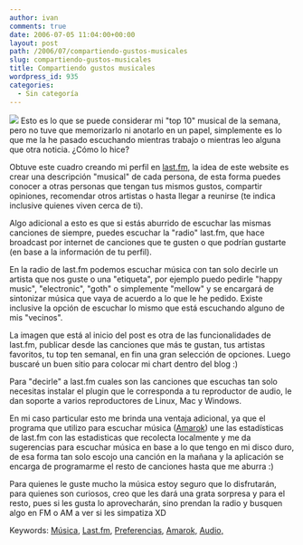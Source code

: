 ```yaml
---
author: ivan
comments: true
date: 2006-07-05 11:04:00+00:00
layout: post
path: /2006/07/compartiendo-gustos-musicales
slug: compartiendo-gustos-musicales
title: Compartiendo gustos musicales
wordpress_id: 935
categories:
  - Sin categoría
---
```


[![](https://imagegen.last.fm/RadioHead/artists/icampana.gif)](http://www.last.fm/user/icampana/?chartstyle=RadioHead) Esto es lo que se puede considerar mi "top 10" musical de la semana, pero no tuve que memorizarlo ni anotarlo en un papel, simplemente es lo que me la he pasado escuchando mientras trabajo o mientras leo alguna que otra noticia. ¿Cómo lo hice?

Obtuve este cuadro creando mi perfil en [last.fm](https://last.fm), la idea de este website es crear una descripción "musical" de cada persona, de esta forma puedes conocer a otras personas que tengan tus mismos gustos, compartir opiniones, recomendar otros artistas o hasta llegar a reunirse (te indica inclusive quienes viven cerca de ti).

Algo adicional a esto es que si estás aburrido de escuchar las mismas canciones de siempre, puedes escuchar la "radio" last.fm, que hace broadcast por internet de canciones que te gusten o que podrían gustarte (en base a la información de tu perfil).

En la radio de last.fm podemos escuchar música con tan solo decirle un artista que nos guste o una "etiqueta", por ejemplo puedo pedirle "happy music", "electronic", "goth" o simplemente "mellow" y se encargará de sintonizar música que vaya de acuerdo a lo que le he pedido. Existe inclusive la opción de escuchar lo mismo que está escuchando alguno de mis "vecinos".

La imagen que está al inicio del post es otra de las funcionalidades de last.fm, publicar desde las canciones que más te gustan, tus artistas favoritos, tu top ten semanal, en fin una gran selección de opciones. Luego buscaré un buen sitio para colocar mi chart dentro del blog :)

Para "decirle" a last.fm cuales son las canciones que escuchas tan solo necesitas instalar el plugin que le corresponda a tu reproductor de audio, le dan soporte a varios reproductores de Linux, Mac y Windows.

En mi caso particular esto me brinda una ventaja adicional, ya que el programa que utilizo para escuchar música ([Amarok](https://amarok.kde.org/)) une las estadísticas de last.fm con las estadisticas que recolecta localmente y me da sugerencias para escuchar música en base a lo que tengo en mi disco duro, de esa forma tan solo escojo una canción en la mañana y la aplicación se encarga de programarme el resto de canciones hasta que me aburra :)

Para quienes le guste mucho la música estoy seguro que lo disfrutarán, para quienes son curiosos, creo que les dará una grata sorpresa y para el resto, pues si les gusta lo aprovecharán, sino prendan la radio y busquen algo en FM o AM a ver si les simpatiza XD

Keywords: [Música](https://www.technorati.com/tags/M%C3%83%C2%BAsica), [Last.fm](http://www.technorati.com/tags/last.fm), [Preferencias](http://www.technorati.com/tags/Preferencias), [Amarok,](http://www.technorati.com/tags/Amarok) [Audio,
](https://www.technorati.com/tags/Audio)
